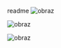 readme
![obraz](https://github.com/user-attachments/assets/ea64a54b-39f9-496d-ac08-887bbffd32ec)



![obraz](https://github.com/user-attachments/assets/88233a46-e9a1-47f7-be22-0816ef8de94e)


![obraz](https://github.com/user-attachments/assets/4c109b88-ca7b-4559-ad28-e3d0afbc46f6)
